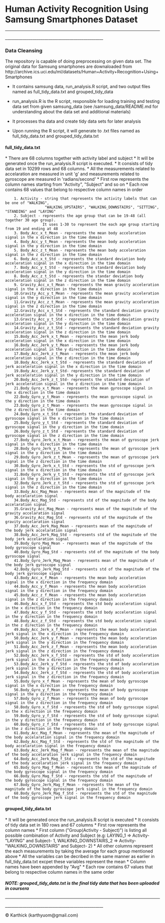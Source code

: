 <h1>Human Activity Recognition Using Samsung Smartphones Dataset</h1>
<hr>__________________________________________________</hr>
<h3> Data Cleansing </h3>

<p> The repository is capable of doing preprocessing on given data set. The original data for Samsung smartphones are downaloaded from http://archive.ics.uci.edu/ml/datasets/Human+Activity+Recognition+Using+Smartphones  </p>

* It contains samsung data, run_analysis.R script, and two output files named as full_tidy_data.txt and grouped_tidy_data


* run_analysis.R is the R script, responsible for loading training and testing data set from given samsung_data (see /samsung_data/README.md for understanding about the data set and additional materials)
* It processes tha data and create tidy data sets for later analysis
* Upon running the R script, it will generate to .txt files named as full_tidy_data.txt and grouped_tidy_data.txt
        
<h4> full_tidy_data.txt </h4>
* There are 68 columns together with activity label and subject
* It will be generated once the run_analysis.R script is executed.
* It consists of tidy data set in 10299 rows and 68 columns.
* All the measurements related to accelaration are measured in unit 'g' and measurements related to gyroscope are measured in 'radians/second'
* First row represents the column names starting from "Activity", "Subject" and so on
* Each row contains 68 values that belong to respective column names in order 

        1. Activity - string that represents the activity labels that can be one of "WALKING", 
                      "WALKING_UPSTAIRS", "WALKING_DOWNSTAIRS", "SITTING", "STANDING" and "LAYING"
        2. Subject - represents the age group that can be 19-48 (all together 30 age group). 
                     It uses 1-30 to represent the each age group starting from 19 and ending at 48
        3. Body_Acc_x_t_Mean - represents the mean body acceleration signal in the x direction in the time domain
        4. Body_Acc_y_t_Mean - represents the mean body acceleration signal in the y direction in the time domain
        5. Body_Acc_z_t_Mean - represents the mean body acceleration signal in the z direction in the time domain
        6. Body_Acc_x_t_Std - represents the standard deviation body acceleration signal in the x direction in the time domain
        7. Body_Acc_y_t_Std - represents the standard deviation body acceleration signal in the y direction in the time domain
        8. Body_Acc_z_t_Std - represents the standar deviation body acceleration signal in the z direction in the time domain
        9. Gravity_Acc_x_t_Mean - represents the mean gravity acceleration signal in the x direction in the time domain
        10.Gravity_Acc_y_t_Mean - represents the mean gravity acceleration signal in the y direction in the time domain
        11.Gravity_Acc_z_t_Mean - represents the mean gravity acceleration signal in the z direction in the time domain 
        12.Gravity_Acc_x_t_Std - represents the standard deviation gravity acceleration signal in the x direction in the time domain
        13.Gravity_Acc_y_t_Std - represents the standard deviation gravity acceleration signal in the y direction in the time domain
        14.Gravity_Acc_z_t_Std - represents the standard deviation gravity acceleration signal in the z direction in the time domain
        15.Body_Acc_Jerk_x_t_Mean - represents the mean jerk body acceleration signal in the x direction in the time domain
        16.Body_Acc_Jerk_y_t_Mean - represents the mean jerk body acceleration signal in the y direction in the time domain
        17.Body_Acc_Jerk_z_t_Mean - represents the mean jerk body acceleration signal in the z direction in the time domain
        18.Body_Acc_Jerk_x_t_Std - represents the standard deviation of jerk acceleration signal in the x direction in the time domain
        19.Body_Acc_Jerk_y_t_Std- represents the standard deviation of jerk acceleration signal in the y direction in the time domain
        20.Body_Acc_Jerk_z_t_Std- represents the standard deviation of jerk acceleration signal in the z direction in the time domain
        21.Body_Gyro_x_t_Mean - represents the mean gyroscope signal in the x direction in the time domain
        22.Body_Gyro_y_t_Mean - represents the mean gyroscope signal in the y direction in the time domain
        23.Body_Gyro_z_t_Mean - represents the mean gyroscope signal in the z direction in the time domain
        24.Body_Gyro_x_t_Std - represents the standard deviation of gyroscope signal in the x direction in the time domain
        25.Body_Gyro_y_t_Std - represents the standard deviation of gyroscope signal in the y direction in the time domain
        26.Body_Gyro_z_t_Std - represents the standard deviation of gyroscope signal in the z direction in the time domain
        27.Body_Gyro_Jerk_x_t_Mean - represents the mean of gyroscope jerk signal in the x direction in the time domain
        28.Body_Gyro_Jerk_y_t_Mean - represents the mean of gyroscope jerk signal in the y direction in the time domain
        29.Body_Gyro_Jerk_z_t_Mean - represents the mean of gyroscope jerk signal in the z direction in the time domain
        30.Body_Gyro_Jerk_x_t_Std - represents the std of gyroscope jerk signal in the x direction in the time domain
        31.Body_Gyro_Jerk_y_t_Std - represents the std of gyroscope jerk signal in the y direction in the time domain
        32.Body_Gyro_Jerk_z_t_Std - represents the std of gyroscope jerk signal in the z direction in the time domain
        33.Body_Acc_Mag_Mean - represents mean of the magnitude of the body accelaration signal
        34.Body_Acc_Mag_Std - represents std of the magnitude of the body accelaration signal
        35.Gravity_Acc_Mag_Mean - represents mean of the magnitude of the gravity accelaration signal
        36.Gravity_Acc_Mag_Std - represents std of the magnitude of the gravity accelaration signal
        37.Body_Acc_Jerk_Mag_Mean - represents mean of the magnitude of the body jerk accelaration signal
        38.Body_Acc_Jerk_Mag_Std - represents std of the magnitude of the body jerk accelaration signal
        39.Body_Gyro_Mag_Mean - represents mean of the magnitude of the body gyroscope signal
        40.Body_Gyro_Mag_Std - represents std of the magnitude of the body gyroscope signal
        41.Body_Gyro_Jerk_Mag_Mean - represents mean of the magnitude of the body jerk gyroscope signal
        42.Body_Gyro_Jerk_Mag_Std - represents std of the magnitude of the body jerk gyroscope signal
        43.Body_Acc_x_f_Mean - represents the mean body acceleration signal in the x direction in the frequency domain
        44.Body_Acc_y_f_Mean - represents the mean body acceleration signal in the y direction in the frequency domain
        45.Body_Acc_z_f_Mean - represents the mean body acceleration signal in the z direction in the frequency domain
        46.Body_Acc_x_f_Std - represents the std body acceleration signal in the x direction in the frequency domain
        47.Body_Acc_y_f_Std - represents the std body acceleration signal in the y direction in the frequency domain
        48.Body_Acc_z_f_Std - represents the std body acceleration signal in the z direction in the frequency domain
        49.Body_Acc_Jerk_x_f_Mean - represents the mean body acceleration jerk signal in the x direction in the frequency domain
        50.Body_Acc_Jerk_y_f_Mean - represents the mean body acceleration jerk signal in the y direction in the frequency domain
        51.Body_Acc_Jerk_z_f_Mean - represents the mean body acceleration jerk signal in the z direction in the frequency domain
        52.Body_Acc_Jerk_x_f_Std - represents the std of body acceleration jerk signal in the x direction in the frequency domain
        53.Body_Acc_Jerk_y_f_Std - represents the std of body acceleration jerk signal in the y direction in the frequency domain
        54.Body_Acc_Jerk_z_f_Std - represents the std of body acceleration jerk signal in the z direction in the frequency domain
        55.Body_Gyro_x_f_Mean - represents the mean of body gyroscope signal in the x direction in the frequency domain
        56.Body_Gyro_y_f_Mean - represents the mean of body gyroscope signal in the y direction in the frequency domain
        57.Body_Gyro_z_f_Mean - represents the mean of body gyroscope signal in the z direction in the frequency domain
        58.Body_Gyro_x_f_Std - represents the std of body gyroscope signal in the x direction in the frequency domain
        59.Body_Gyro_y_f_Std - represents the std of body gyroscope signal in the y direction in the frequency domain
        60.Body_Gyro_z_f_Std - represents the std of body gyroscope signal in the z direction in the frequency domain
        61.Body_Acc_Mag_f_Mean - represents the mean of the magnitude of the body accelaration signal in the frequency domain
        62.Body_Acc_Mag_f_Std - represents the std of the magnitude of the body accelaration signal in the frequency domain
        63.Body_Acc_Jerk_Mag_f_Mean - represents the mean of the magnitude of the body accelaration jerk signal in the frequency domain
        64.Body_Acc_Jerk_Mag_f_Std - represents the std of the magnitude of the body accelaration jerk signal in the frequency domain
        65.Body_Gyro_Mag_f_Mean - represents the mean of the magnitude of the body gyroscope signal in the frequency domain
        66.Body_Gyro_Mag_f_Std - represents the std of the magnitude of the body gyroscope signal in the frequency domain
        67.Body_Gyro_Jerk_Mag_f_Mean - represents the mean of the magnitude of the body gyroscope jerk signal in the frequency domain
        68.Body_Gyro_Jerk_Mag_f_Std - represents the std of the magnitude of the body gyroscope jerk signal in the frequency domain
       

<h4> grouped_tidy_data.txt </h4>
* It will be generated once the run_analysis.R script is executed
* It consists of tidy data set in 180 rows and 67 columns
* First row represents the column names
* First column ("Group(Activity - Subject)") is listing all possible combination of Activity and Subject
 (e.g: LAYING_1 => Activity- "LAYING" and Subject- 1, 
       WALKING_DOWNSTAIRS_2 => Activity- "WALKING_DOWNSTAIRS" and Subject- 2)
* All other columns represent the each measurements by taking the average for each group mentioned above
* All the variables can be decribed in the same manner as earlier in full_tidy_data.txt excpet these variables represent the mean
* Column names have been appended by "Avg"
* Each row contains 67 values that belong to respective column names in the same order

##### NOTE: grouped_tidy_data.txt is the final tidy data that has been uploaded in coursera

<hr>__________________________________________________</hr>
<p> © Karthick (karthyuom@gmail.com) </p>
